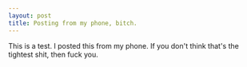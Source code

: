 ```yaml
---
layout: post
title: Posting from my phone, bitch.
---
```

This is a test. I posted this from my phone.  If you don't think
that's the tightest shit, then fuck you.
